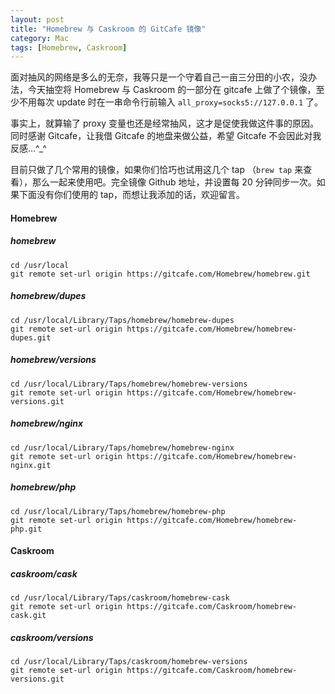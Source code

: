 ```yaml
---
layout: post
title: "Homebrew 与 Caskroom 的 GitCafe 镜像"
category: Mac
tags: [Homebrew, Caskroom]
---
```


面对抽风的网络是多么的无奈，我等只是一个守着自己一亩三分田的小农，没办法，今天抽空将 Homebrew 与 Caskroom 的一部分在 gitcafe 上做了个镜像，至少不用每次 update 时在一串命令行前输入 `all_proxy=socks5://127.0.0.1` 了。

事实上，就算输了 proxy 变量也还是经常抽风，这才是促使我做这件事的原因。同时感谢 Gitcafe，让我借 Gitcafe 的地盘来做公益，希望 Gitcafe 不会因此对我反感...^_^

<!-- more -->
目前只做了几个常用的镜像，如果你们恰巧也试用这几个 tap （`brew tap` 来查看），那么一起来使用吧。完全镜像 Github 地址，并设置每 20 分钟同步一次。如果下面没有你们使用的 tap，而想让我添加的话，欢迎留言。

#### Homebrew

##### homebrew

```
cd /usr/local
git remote set-url origin https://gitcafe.com/Homebrew/homebrew.git
```

##### homebrew/dupes

```
cd /usr/local/Library/Taps/homebrew/homebrew-dupes
git remote set-url origin https://gitcafe.com/Homebrew/homebrew-dupes.git
```

##### homebrew/versions

```
cd /usr/local/Library/Taps/homebrew/homebrew-versions
git remote set-url origin https://gitcafe.com/Homebrew/homebrew-versions.git
```

##### homebrew/nginx

```
cd /usr/local/Library/Taps/homebrew/homebrew-nginx
git remote set-url origin https://gitcafe.com/Homebrew/homebrew-nginx.git
```

##### homebrew/php

```
cd /usr/local/Library/Taps/homebrew/homebrew-php
git remote set-url origin https://gitcafe.com/Homebrew/homebrew-php.git
```

#### Caskroom

##### caskroom/cask

```
cd /usr/local/Library/Taps/caskroom/homebrew-cask
git remote set-url origin https://gitcafe.com/Caskroom/homebrew-cask.git
```

##### caskroom/versions

```
cd /usr/local/Library/Taps/caskroom/homebrew-versions
git remote set-url origin https://gitcafe.com/Caskroom/homebrew-versions.git
```
